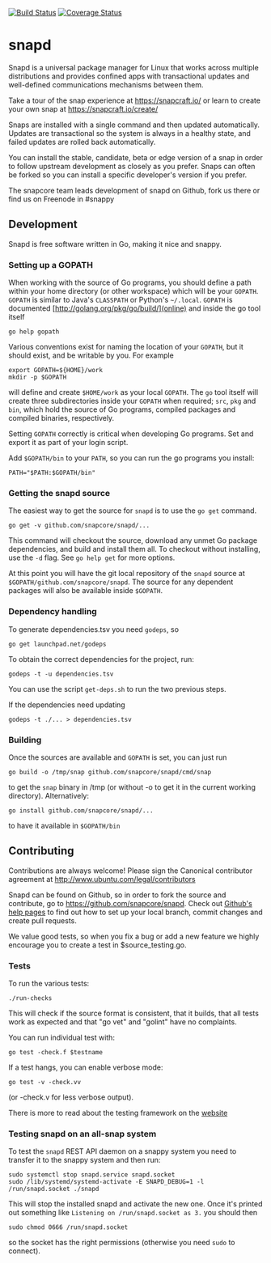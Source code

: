 [![Build Status][travis-image]][travis-url] [![Coverage Status][coveralls-image]][coveralls-url]
# snapd

Snapd is a universal package manager for Linux that works across multiple
distributions and provides confined apps with transactional updates and
well-defined communications mechanisms between them.

Take a tour of the snap experience at https://snapcraft.io/ or learn to
create your own snap at https://snapcraft.io/create/

Snaps are installed with a single command and then updated automatically.
Updates are transactional so the system is always in a healthy state, and
failed updates are rolled back automatically.

You can install the stable, candidate, beta or edge version of a snap in
order to follow upstream development as closely as you prefer. Snaps can
often be forked so you can install a specific developer's version if you
prefer.

The snapcore team leads development of snapd on Github, fork us there or
find us on Freenode in #snappy

## Development

Snapd is free software written in Go, making it nice and snappy.

### Setting up a GOPATH

When working with the source of Go programs, you should define a path within
your home directory (or other workspace) which will be your `GOPATH`.
`GOPATH` is similar to Java's `CLASSPATH` or Python's `~/.local`. `GOPATH`
is documented [http://golang.org/pkg/go/build/](online) and inside the go
tool itself

    go help gopath

Various conventions exist for naming the location of your `GOPATH`, but it
should exist, and be writable by you. For example

    export GOPATH=${HOME}/work
    mkdir -p $GOPATH

will define and create `$HOME/work` as your local `GOPATH`. The `go` tool
itself will create three subdirectories inside your `GOPATH` when required;
`src`, `pkg` and `bin`, which hold the source of Go programs, compiled
packages and compiled binaries, respectively.

Setting `GOPATH` correctly is critical when developing Go programs. Set and
export it as part of your login script.

Add `$GOPATH/bin` to your `PATH`, so you can run the go programs you install:

    PATH="$PATH:$GOPATH/bin"

### Getting the snapd source

The easiest way to get the source for `snapd` is to use the `go get` command.

    go get -v github.com/snapcore/snapd/...

This command will checkout the source, download any unmet Go package
dependencies, and build and install them all.  To checkout without
installing, use the `-d` flag. See `go help get` for more options.

At this point you will have the git local repository of the `snapd` source
at `$GOPATH/github.com/snapcore/snapd`. The source for any dependent
packages will also be available inside `$GOPATH`.

### Dependency handling

To generate dependencies.tsv you need `godeps`, so

    go get launchpad.net/godeps

To obtain the correct dependencies for the project, run:

    godeps -t -u dependencies.tsv

You can use the script `get-deps.sh` to run the two previous steps.

If the dependencies need updating

    godeps -t ./... > dependencies.tsv

### Building

Once the sources are available and `GOPATH` is set, you can just run

    go build -o /tmp/snap github.com/snapcore/snapd/cmd/snap

to get the `snap` binary in /tmp (or without -o to get it in the current
working directory). Alternatively:

    go install github.com/snapcore/snapd/...

to have it available in `$GOPATH/bin`

## Contributing

Contributions are always welcome! Please sign the Canonical contributor
agreement at http://www.ubuntu.com/legal/contributors

Snapd can be found on Github, so in order to fork the source and contribute,
go to https://github.com/snapcore/snapd. Check out [Github's help
pages](https://help.github.com/) to find out how to set up your local
branch, commit changes and create pull requests.

We value good tests, so when you fix a bug or add a new feature we highly
encourage you to create a test in $source_testing.go.

### Tests

To run the various tests:

    ./run-checks

This will check if the source format is consistent, that it builds, that all
tests work as expected and that "go vet" and "golint" have no complaints.

You can run individual test with:

    go test -check.f $testname

If a test hangs, you can enable verbose mode:

    go test -v -check.vv

(or -check.v for less verbose output).

There is more to read about the testing framework on the [website](https://labix.org/gocheck)

### Testing snapd on an all-snap system

To test the `snapd` REST API daemon on a snappy system you need to
transfer it to the snappy system and then run:

    sudo systemctl stop snapd.service snapd.socket
    sudo /lib/systemd/systemd-activate -E SNAPD_DEBUG=1 -l /run/snapd.socket ./snapd

This will stop the installed snapd and activate the new one. Once it's
printed out something like `Listening on /run/snapd.socket as 3.` you
should then

    sudo chmod 0666 /run/snapd.socket

so the socket has the right permissions (otherwise you need `sudo` to
connect).


[travis-image]: https://travis-ci.org/snapcore/snapd.svg?branch=master
[travis-url]: https://travis-ci.org/snapcore/snapd

[coveralls-image]: https://coveralls.io/repos/snapcore/snapd/badge.svg?branch=master&service=github
[coveralls-url]: https://coveralls.io/github/snapcore/snapd?branch=master
